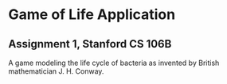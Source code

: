 # Game of Life Application

## Assignment 1, Stanford CS 106B

A game modeling the life cycle of bacteria as invented by British mathematician J. H. Conway.
